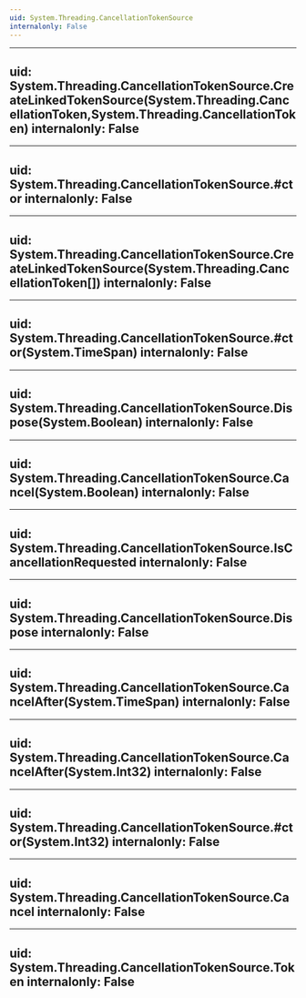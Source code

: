 ```yaml
---
uid: System.Threading.CancellationTokenSource
internalonly: False
---
```


---
uid: System.Threading.CancellationTokenSource.CreateLinkedTokenSource(System.Threading.CancellationToken,System.Threading.CancellationToken)
internalonly: False
---

---
uid: System.Threading.CancellationTokenSource.#ctor
internalonly: False
---

---
uid: System.Threading.CancellationTokenSource.CreateLinkedTokenSource(System.Threading.CancellationToken[])
internalonly: False
---

---
uid: System.Threading.CancellationTokenSource.#ctor(System.TimeSpan)
internalonly: False
---

---
uid: System.Threading.CancellationTokenSource.Dispose(System.Boolean)
internalonly: False
---

---
uid: System.Threading.CancellationTokenSource.Cancel(System.Boolean)
internalonly: False
---

---
uid: System.Threading.CancellationTokenSource.IsCancellationRequested
internalonly: False
---

---
uid: System.Threading.CancellationTokenSource.Dispose
internalonly: False
---

---
uid: System.Threading.CancellationTokenSource.CancelAfter(System.TimeSpan)
internalonly: False
---

---
uid: System.Threading.CancellationTokenSource.CancelAfter(System.Int32)
internalonly: False
---

---
uid: System.Threading.CancellationTokenSource.#ctor(System.Int32)
internalonly: False
---

---
uid: System.Threading.CancellationTokenSource.Cancel
internalonly: False
---

---
uid: System.Threading.CancellationTokenSource.Token
internalonly: False
---
